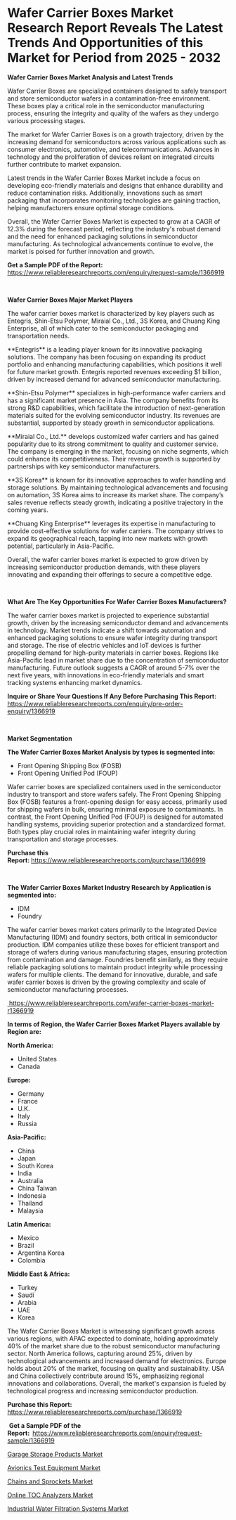 <p><h1>Wafer Carrier Boxes Market Research Report Reveals The Latest Trends And Opportunities of this Market for Period from 2025 - 2032</h1></p><p><strong>Wafer Carrier Boxes Market Analysis and Latest Trends</strong></p>
<p><p>Wafer Carrier Boxes are specialized containers designed to safely transport and store semiconductor wafers in a contamination-free environment. These boxes play a critical role in the semiconductor manufacturing process, ensuring the integrity and quality of the wafers as they undergo various processing stages. </p><p>The market for Wafer Carrier Boxes is on a growth trajectory, driven by the increasing demand for semiconductors across various applications such as consumer electronics, automotive, and telecommunications. Advances in technology and the proliferation of devices reliant on integrated circuits further contribute to market expansion. </p><p>Latest trends in the Wafer Carrier Boxes Market include a focus on developing eco-friendly materials and designs that enhance durability and reduce contamination risks. Additionally, innovations such as smart packaging that incorporates monitoring technologies are gaining traction, helping manufacturers ensure optimal storage conditions. </p><p>Overall, the Wafer Carrier Boxes Market is expected to grow at a CAGR of 12.3% during the forecast period, reflecting the industry's robust demand and the need for enhanced packaging solutions in semiconductor manufacturing. As technological advancements continue to evolve, the market is poised for further innovation and growth.</p></p>
<p><strong>Get a Sample PDF of the Report:&nbsp;</strong> <a href="https://www.reliableresearchreports.com/enquiry/request-sample/1366919?utm_campaign=3070&utm_medium=2&utm_source=Github&utm_content=ia&utm_term=22032025&utm_id=wafer-carrier-boxes">https://www.reliableresearchreports.com/enquiry/request-sample/1366919</a></p>
<p>&nbsp;</p>
<p><strong>Wafer Carrier Boxes Major Market Players</strong></p>
<p><p>The wafer carrier boxes market is characterized by key players such as Entegris, Shin-Etsu Polymer, Miraial Co., Ltd., 3S Korea, and Chuang King Enterprise, all of which cater to the semiconductor packaging and transportation needs.</p><p>**Entegris** is a leading player known for its innovative packaging solutions. The company has been focusing on expanding its product portfolio and enhancing manufacturing capabilities, which positions it well for future market growth. Entegris reported revenues exceeding $1 billion, driven by increased demand for advanced semiconductor manufacturing.</p><p>**Shin-Etsu Polymer** specializes in high-performance wafer carriers and has a significant market presence in Asia. The company benefits from its strong R&D capabilities, which facilitate the introduction of next-generation materials suited for the evolving semiconductor industry. Its revenues are substantial, supported by steady growth in semiconductor applications.</p><p>**Miraial Co., Ltd.** develops customized wafer carriers and has gained popularity due to its strong commitment to quality and customer service. The company is emerging in the market, focusing on niche segments, which could enhance its competitiveness. Their revenue growth is supported by partnerships with key semiconductor manufacturers.</p><p>**3S Korea** is known for its innovative approaches to wafer handling and storage solutions. By maintaining technological advancements and focusing on automation, 3S Korea aims to increase its market share. The company’s sales revenue reflects steady growth, indicating a positive trajectory in the coming years.</p><p>**Chuang King Enterprise** leverages its expertise in manufacturing to provide cost-effective solutions for wafer carriers. The company strives to expand its geographical reach, tapping into new markets with growth potential, particularly in Asia-Pacific.</p><p>Overall, the wafer carrier boxes market is expected to grow driven by increasing semiconductor production demands, with these players innovating and expanding their offerings to secure a competitive edge.</p></p>
<p>&nbsp;</p>
<p><strong>What Are The Key Opportunities For Wafer Carrier Boxes Manufacturers?</strong></p>
<p><p>The wafer carrier boxes market is projected to experience substantial growth, driven by the increasing semiconductor demand and advancements in technology. Market trends indicate a shift towards automation and enhanced packaging solutions to ensure wafer integrity during transport and storage. The rise of electric vehicles and IoT devices is further propelling demand for high-purity materials in carrier boxes. Regions like Asia-Pacific lead in market share due to the concentration of semiconductor manufacturing. Future outlook suggests a CAGR of around 5-7% over the next five years, with innovations in eco-friendly materials and smart tracking systems enhancing market dynamics.</p></p>
<p><strong>Inquire or Share Your Questions If Any Before Purchasing This Report:</strong> <a href="https://www.reliableresearchreports.com/enquiry/pre-order-enquiry/1366919?utm_campaign=3070&utm_medium=2&utm_source=Github&utm_content=ia&utm_term=22032025&utm_id=wafer-carrier-boxes">https://www.reliableresearchreports.com/enquiry/pre-order-enquiry/1366919</a></p>
<p>&nbsp;</p>
<p><strong>Market Segmentation</strong></p>
<p><strong>The Wafer Carrier Boxes Market Analysis by types is segmented into:</strong></p>
<p><ul><li>Front Opening Shipping Box (FOSB)</li><li>Front Opening Unified Pod (FOUP)</li></ul></p>
<p><p>Wafer carrier boxes are specialized containers used in the semiconductor industry to transport and store wafers safely. The Front Opening Shipping Box (FOSB) features a front-opening design for easy access, primarily used for shipping wafers in bulk, ensuring minimal exposure to contaminants. In contrast, the Front Opening Unified Pod (FOUP) is designed for automated handling systems, providing superior protection and a standardized format. Both types play crucial roles in maintaining wafer integrity during transportation and storage processes.</p></p>
<p><strong>Purchase this Report:&nbsp;</strong><a href="https://www.reliableresearchreports.com/purchase/1366919?utm_campaign=3070&utm_medium=2&utm_source=Github&utm_content=ia&utm_term=22032025&utm_id=wafer-carrier-boxes">https://www.reliableresearchreports.com/purchase/1366919</a></p>
<p>&nbsp;</p>
<p><strong>The Wafer Carrier Boxes Market Industry Research by Application is segmented into:</strong></p>
<p><ul><li>IDM</li><li>Foundry</li></ul></p>
<p><p>The wafer carrier boxes market caters primarily to the Integrated Device Manufacturing (IDM) and foundry sectors, both critical in semiconductor production. IDM companies utilize these boxes for efficient transport and storage of wafers during various manufacturing stages, ensuring protection from contamination and damage. Foundries benefit similarly, as they require reliable packaging solutions to maintain product integrity while processing wafers for multiple clients. The demand for innovative, durable, and safe wafer carrier boxes is driven by the growing complexity and scale of semiconductor manufacturing processes.</p></p>
<p><a href="https://www.reliableresearchreports.com/wafer-carrier-boxes-market-r1366919?utm_campaign=3070&utm_medium=2&utm_source=Github&utm_content=ia&utm_term=22032025&utm_id=wafer-carrier-boxes">&nbsp;https://www.reliableresearchreports.com/wafer-carrier-boxes-market-r1366919</a></p>
<p><strong>In terms of Region, the Wafer Carrier Boxes Market Players available by Region are:</strong></p>
<p>
    <p> <strong> North America: </strong>
        <ul>
            <li>United States</li>
            <li>Canada</li>
        </ul>
        </p> 
    <p> <strong> Europe: </strong>
        <ul>
            <li>Germany</li>
            <li>France</li>
            <li>U.K.</li>
            <li>Italy</li>
            <li>Russia</li>
        </ul>
        </p> 
    <p> <strong> Asia-Pacific: </strong>
        <ul>
            <li>China</li>
            <li>Japan</li>
            <li>South Korea</li>
            <li>India</li>
            <li>Australia</li>
            <li>China Taiwan</li>
            <li>Indonesia</li>
            <li>Thailand</li>
            <li>Malaysia</li>
        </ul>
        </p> 
    <p> <strong> Latin America: </strong>
        <ul>
            <li>Mexico</li>
            <li>Brazil</li>
            <li>Argentina Korea</li>
            <li>Colombia</li>
        </ul>
        </p> 
    <p> <strong> Middle East & Africa: </strong>
        <ul>
            <li>Turkey</li>
            <li>Saudi</li>
            <li>Arabia</li>
            <li>UAE</li>
            <li>Korea</li>
        </ul>
    </p>
    </p>
<p><p>The Wafer Carrier Boxes Market is witnessing significant growth across various regions, with APAC expected to dominate, holding approximately 40% of the market share due to the robust semiconductor manufacturing sector. North America follows, capturing around 25%, driven by technological advancements and increased demand for electronics. Europe holds about 20% of the market, focusing on quality and sustainability. USA and China collectively contribute around 15%, emphasizing regional innovations and collaborations. Overall, the market's expansion is fueled by technological progress and increasing semiconductor production.</p></p>
<p><strong>Purchase this Report: </strong><a href="https://www.reliableresearchreports.com/purchase/1366919?utm_campaign=3070&utm_medium=2&utm_source=Github&utm_content=ia&utm_term=22032025&utm_id=wafer-carrier-boxes">https://www.reliableresearchreports.com/purchase/1366919</a></p>
<p>&nbsp;<strong>Get a Sample PDF of the Report:&nbsp;&nbsp;</strong><a href="https://www.reliableresearchreports.com/enquiry/request-sample/1366919?utm_campaign=3070&utm_medium=2&utm_source=Github&utm_content=ia&utm_term=22032025&utm_id=wafer-carrier-boxes">https://www.reliableresearchreports.com/enquiry/request-sample/1366919</a></p>
<p><strong></strong></p>
<p><p><a href="https://www.linkedin.com/pulse/garage-storage-products-market-size-segmentation-ua9ue?utm_campaign=3070&utm_medium=2&utm_source=Github&utm_content=ia&utm_term=22032025&utm_id=wafer-carrier-boxes">Garage Storage Products Market</a></p><p><a href="https://www.linkedin.com/pulse/understanding-avionics-test-equipment-market-comprehensive-f1bke?utm_campaign=3070&utm_medium=2&utm_source=Github&utm_content=ia&utm_term=22032025&utm_id=wafer-carrier-boxes">Avionics Test Equipment Market</a></p><p><a href="https://www.linkedin.com/pulse/research-examination-onthe-chains-sprockets-marketsize-gt0ze?utm_campaign=3070&utm_medium=2&utm_source=Github&utm_content=ia&utm_term=22032025&utm_id=wafer-carrier-boxes">Chains and Sprockets Market</a></p><p><a href="https://www.linkedin.com/pulse/online-toc-analyzers-market-analysis-report-2025-2032-challenges-mr7ke?utm_campaign=3070&utm_medium=2&utm_source=Github&utm_content=ia&utm_term=22032025&utm_id=wafer-carrier-boxes">Online TOC Analyzers Market</a></p><p><a href="https://www.linkedin.com/pulse/future-innovation-global-industrial-water-filtration-systems-20vqe?utm_campaign=3070&utm_medium=2&utm_source=Github&utm_content=ia&utm_term=22032025&utm_id=wafer-carrier-boxes">Industrial Water Filtration Systems Market</a></p></p>